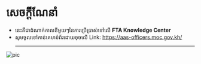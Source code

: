 # សេចក្តីណែនាំ
- នេះគឺជាដំណាក់កាលនីមួយៗនៃការប្រើប្រាស់ទៅលើ **FTA Knowledge Center** <br>
- សូមចូលទៅកាន់គេហទំព័រដោយចុចលើ Link: <https://aas-officers.moc.gov.kh/><hr>

![pic ](./pictures/MOC12345Artboard-77.png)